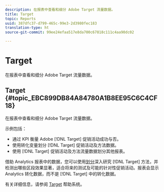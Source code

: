 ```yaml
---
description: 在报表中查看和细分 Adobe Target 流量数据。
title: Target
topic: Reports
uuid: 387dfc37-d799-465c-99e3-2d3980fec183
translation-type: ht
source-git-commit: 99ee24efaa517e8da700c67818c111c4aa90dc02

---
```



# Target

在报表中查看和细分 Adobe Target 流量数据。

## Target {#topic_EBC899DB84A84780A1B8EE95C6C4CF18}

在报表中查看和细分 Adobe Target 流量数据。

示例包括：

* 通过 KPI 衡量 Adobe [!DNL Target] 促销活动成功与否。
* 使用转化变量划分 [!DNL Target] 促销活动及方法数据。
* 使用 [!DNL Target] 促销活动及方法流量数据划分其他报表。

借助 Analytics 报表中的数据，您可以使用[划分](/help/analyze/reports-analytics/reports-customize/breakdowns.md)深入研究 [!DNL Target] 方法，并检测出哪些区段效果显著，适合将来的测试及可能的针对性促销活动。报表会显示 Analytics 转化数据，而不是 [!DNL Target] 中的转化数据。

有关详细信息，请参阅 [Target](https://help.testandtarget.omniture.com/) 帮助系统。
